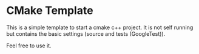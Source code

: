 # CMake Template 

This is a simple template to start a cmake c++ project. 
It is not self running but contains the basic settings (source and tests (GoogleTest)).

Feel free to use it.